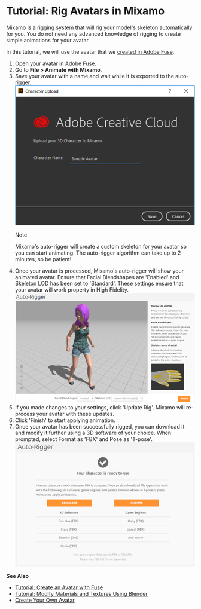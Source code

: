# Tutorial: Rig Avatars in Mixamo

Mixamo is a rigging system that will rig your model's skeleton automatically for you. You do not need any advanced knowledge of rigging to create simple animations for your avatar. 

In this tutorial, we will use the avatar that we [created in Adobe Fuse](fuse-tutorial.html). 

1. Open your avatar in Adobe Fuse.
2. Go to **File > Animate with Mixamo**.
3. Save your avatar with a name and wait while it is exported to the auto-rigger.
    ![](images~/character-upload.png)
    <div class="admonition note">
        <p class="admonition-title">Note</p>
        <p>Mixamo's auto-rigger will create a custom skeleton for your avatar so you can start animating. The auto-rigger algorithm can take up to 2 minutes, so be patient!</p>
    </div>
4. Once your avatar is processed, Mixamo's auto-rigger will show your animated avatar. Ensure that Facial Blendshapes are 'Enabled' and Skeleton LOD has been set to 'Standard'. These settings ensure that your avatar will work property in High Fidelity. ![](images~/auto-rigger.png)  
5. If you made changes to your settings, click 'Update Rig'. Mixamo will re-process your avatar with these updates.  
6. Click 'Finish' to start applying animation.  
7. Once your avatar has been successfully rigged, you can download it and modify it further using a 3D software of your choice. When prompted, select Format as 'FBX' and Pose as 'T-pose'. ![](images~/mixamo-download.png)  

**See Also**

+ [Tutorial: Create an Avatar with Fuse](fuse-tutorial.html)
+ [Tutorial: Modify Materials and Textures Using Blender](blender-tutorial.html)
+ [Create Your Own Avatar](create-avatars.html)